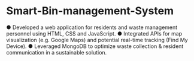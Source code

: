 # Smart-Bin-management-System
● Developed a web application for residents and waste management personnel using HTML, CSS and JavaScript.
● Integrated APIs for map visualization (e.g. Google Maps) and potential real-time tracking (Find My Device).
● Leveraged MongoDB to optimize waste collection & resident communication in a sustainable solution.

